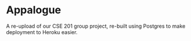 # Appalogue
A re-upload of our CSE 201 group project, re-built using Postgres to make deployment to Heroku easier.
